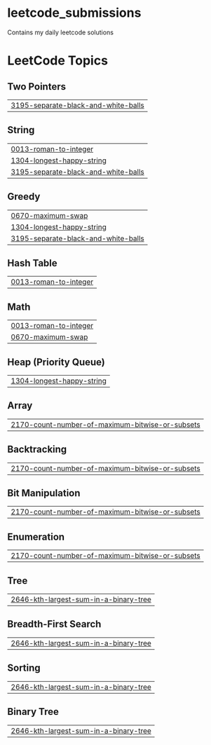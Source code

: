 # leetcode_submissions
Contains my daily leetcode solutions

<!---LeetCode Topics Start-->
# LeetCode Topics
## Two Pointers
|  |
| ------- |
| [3195-separate-black-and-white-balls](https://github.com/jerushimanto/leetcode_submissions/tree/master/3195-separate-black-and-white-balls) |
## String
|  |
| ------- |
| [0013-roman-to-integer](https://github.com/jerushimanto/leetcode_submissions/tree/master/0013-roman-to-integer) |
| [1304-longest-happy-string](https://github.com/jerushimanto/leetcode_submissions/tree/master/1304-longest-happy-string) |
| [3195-separate-black-and-white-balls](https://github.com/jerushimanto/leetcode_submissions/tree/master/3195-separate-black-and-white-balls) |
## Greedy
|  |
| ------- |
| [0670-maximum-swap](https://github.com/jerushimanto/leetcode_submissions/tree/master/0670-maximum-swap) |
| [1304-longest-happy-string](https://github.com/jerushimanto/leetcode_submissions/tree/master/1304-longest-happy-string) |
| [3195-separate-black-and-white-balls](https://github.com/jerushimanto/leetcode_submissions/tree/master/3195-separate-black-and-white-balls) |
## Hash Table
|  |
| ------- |
| [0013-roman-to-integer](https://github.com/jerushimanto/leetcode_submissions/tree/master/0013-roman-to-integer) |
## Math
|  |
| ------- |
| [0013-roman-to-integer](https://github.com/jerushimanto/leetcode_submissions/tree/master/0013-roman-to-integer) |
| [0670-maximum-swap](https://github.com/jerushimanto/leetcode_submissions/tree/master/0670-maximum-swap) |
## Heap (Priority Queue)
|  |
| ------- |
| [1304-longest-happy-string](https://github.com/jerushimanto/leetcode_submissions/tree/master/1304-longest-happy-string) |
## Array
|  |
| ------- |
| [2170-count-number-of-maximum-bitwise-or-subsets](https://github.com/jerushimanto/leetcode_submissions/tree/master/2170-count-number-of-maximum-bitwise-or-subsets) |
## Backtracking
|  |
| ------- |
| [2170-count-number-of-maximum-bitwise-or-subsets](https://github.com/jerushimanto/leetcode_submissions/tree/master/2170-count-number-of-maximum-bitwise-or-subsets) |
## Bit Manipulation
|  |
| ------- |
| [2170-count-number-of-maximum-bitwise-or-subsets](https://github.com/jerushimanto/leetcode_submissions/tree/master/2170-count-number-of-maximum-bitwise-or-subsets) |
## Enumeration
|  |
| ------- |
| [2170-count-number-of-maximum-bitwise-or-subsets](https://github.com/jerushimanto/leetcode_submissions/tree/master/2170-count-number-of-maximum-bitwise-or-subsets) |
## Tree
|  |
| ------- |
| [2646-kth-largest-sum-in-a-binary-tree](https://github.com/jerushimanto/leetcode_submissions/tree/master/2646-kth-largest-sum-in-a-binary-tree) |
## Breadth-First Search
|  |
| ------- |
| [2646-kth-largest-sum-in-a-binary-tree](https://github.com/jerushimanto/leetcode_submissions/tree/master/2646-kth-largest-sum-in-a-binary-tree) |
## Sorting
|  |
| ------- |
| [2646-kth-largest-sum-in-a-binary-tree](https://github.com/jerushimanto/leetcode_submissions/tree/master/2646-kth-largest-sum-in-a-binary-tree) |
## Binary Tree
|  |
| ------- |
| [2646-kth-largest-sum-in-a-binary-tree](https://github.com/jerushimanto/leetcode_submissions/tree/master/2646-kth-largest-sum-in-a-binary-tree) |
<!---LeetCode Topics End-->